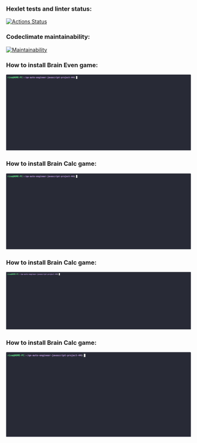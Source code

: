 ### Hexlet tests and linter status:

[![Actions Status](https://github.com/erogatneva/qa-auto-engineer-javascript-project-44/actions/workflows/hexlet-check.yml/badge.svg)](https://github.com/erogatneva/qa-auto-engineer-javascript-project-44/actions)

### Codeclimate maintainability:

[![Maintainability](https://api.codeclimate.com/v1/badges/d60ac8a35cf07fae1267/maintainability)](https://codeclimate.com/github/erogatneva/qa-auto-engineer-javascript-project-44/maintainability)

### How to install Brain Even game:

![How to install Brain Even game](https://github.com/erogatneva/qa-auto-engineer-javascript-project-44/blob/main/src/gifs/brain-even.gif)

### How to install Brain Calc game:

![How to install Brain Calc game](https://github.com/erogatneva/qa-auto-engineer-javascript-project-44/blob/main/src/gifs/brain-calc.gif)

### How to install Brain Calc game:

![How to install Brain GCD game](https://github.com/erogatneva/qa-auto-engineer-javascript-project-44/blob/main/src/gifs/brain-gcd.gif)

### How to install Brain Calc game:

![How to install Brain GCD game](https://github.com/erogatneva/qa-auto-engineer-javascript-project-44/blob/main/src/gifs/brain-progression.gif)
